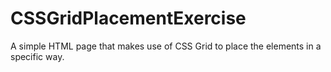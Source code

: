 # CSSGridPlacementExercise
A simple HTML page that makes use of CSS Grid to place the elements in a specific way.
